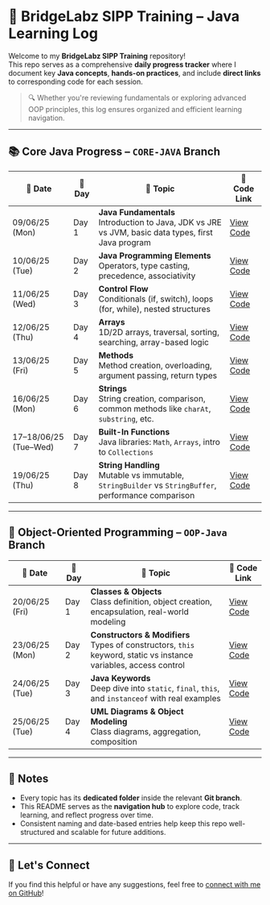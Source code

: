 # 🚀 BridgeLabz SIPP Training – Java Learning Log

Welcome to my **BridgeLabz SIPP Training** repository!  
This repo serves as a comprehensive **daily progress tracker** where I document key **Java concepts**, **hands-on practices**, and include **direct links** to corresponding code for each session.

> 🔍 Whether you're reviewing fundamentals or exploring advanced OOP principles, this log ensures organized and efficient learning navigation.

---

## 📚 Core Java Progress – `CORE-JAVA` Branch

| 📅 Date       | 📌 Day | 📘 Topic                             | 🔗 Code Link |
|--------------|--------|--------------------------------------|--------------|
| 09/06/25 (Mon) | Day 1 | **Java Fundamentals**<br>Introduction to Java, JDK vs JRE vs JVM, basic data types, first Java program | [View Code](https://github.com/Avdheshupadhyay/BridgeLabz-SIPP-Training/tree/Core-Java/Java-Fundamentals) |
| 10/06/25 (Tue) | Day 2 | **Java Programming Elements**<br>Operators, type casting, precedence, associativity | [View Code](https://github.com/Avdheshupadhyay/BridgeLabz-SIPP-Training/tree/Core-Java/Programming-Element) |
| 11/06/25 (Wed) | Day 3 | **Control Flow**<br>Conditionals (if, switch), loops (for, while), nested structures | [View Code](https://github.com/Avdheshupadhyay/BridgeLabz-SIPP-Training/tree/Core-Java/Control-Flow) |
| 12/06/25 (Thu) | Day 4 | **Arrays**<br>1D/2D arrays, traversal, sorting, searching, array-based logic | [View Code](https://github.com/Avdheshupadhyay/BridgeLabz-SIPP-Training/tree/Core-Java/Arrays) |
| 13/06/25 (Fri) | Day 5 | **Methods**<br>Method creation, overloading, argument passing, return types | [View Code](https://github.com/Avdheshupadhyay/BridgeLabz-SIPP-Training/tree/Core-Java/Java-Methods) |
| 16/06/25 (Mon) | Day 6 | **Strings**<br>String creation, comparison, common methods like `charAt`, `substring`, etc. | [View Code](https://github.com/Avdheshupadhyay/BridgeLabz-SIPP-Training/tree/Core-Java/String) |
| 17–18/06/25 (Tue–Wed) | Day 7 | **Built-In Functions**<br>Java libraries: `Math`, `Arrays`, intro to `Collections` | [View Code](https://github.com/Avdheshupadhyay/BridgeLabz-SIPP-Training/tree/Core-Java/BuiltIn-Methods) |
| 19/06/25 (Thu) | Day 8 | **String Handling**<br>Mutable vs immutable, `StringBuilder` vs `StringBuffer`, performance comparison | [View Code](https://github.com/Avdheshupadhyay/BridgeLabz-SIPP-Training/tree/Core-Java/String) |

---

## 🧱 Object-Oriented Programming – `OOP-Java` Branch

| 📅 Date       | 📌 Day | 📘 Topic                             | 🔗 Code Link |
|--------------|--------|--------------------------------------|--------------|
| 20/06/25 (Fri) | Day 1 | **Classes & Objects**<br>Class definition, object creation, encapsulation, real-world modeling | [View Code](https://github.com/Avdheshupadhyay/BridgeLabz-SIPP-Training/tree/OOP-Java/Classes%26Object) |
| 23/06/25 (Mon) | Day 2 | **Constructors & Modifiers**<br>Types of constructors, `this` keyword, static vs instance variables, access control | [View Code](https://github.com/Avdheshupadhyay/BridgeLabz-SIPP-Training/tree/OOP-Java/Constructor) |
| 24/06/25 (Tue) | Day 3 | **Java Keywords**<br>Deep dive into `static`, `final`, `this`, and `instanceof` with real examples | [View Code](https://github.com/Avdheshupadhyay/BridgeLabz-SIPP-Training/tree/OOP-Java/Java-Keywords) |
| 25/06/25 (Tue) | Day 4 | **UML Diagrams & Object Modeling**<br>Class diagrams, aggregation, composition | [View Code](https://github.com/Avdheshupadhyay/BridgeLabz-SIPP-Training/tree/OOP-Java/Object-Modelling) |


---

## 🧾 Notes

- Every topic has its **dedicated folder** inside the relevant **Git branch**.
- This README serves as the **navigation hub** to explore code, track learning, and reflect progress over time.
- Consistent naming and date-based entries help keep this repo well-structured and scalable for future additions.

---

## 🙌 Let's Connect
If you find this helpful or have any suggestions, feel free to [connect with me on GitHub](https://github.com/Avdheshupadhyay)!

